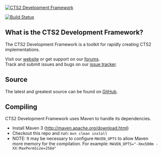 [![CTS2 Development Framework][Project Logo]][Website]

[![Build Status](https://travis-ci.org/cts2/cts2-framework.png)](https://travis-ci.org/cts2/cts2-framework)

What is the CTS2 Development Framework?
----------------
The CTS2 Development Framework is a toolkit for rapidly creating CTS2 implementations.

Visit our [website][Website] or get support on our [forums][Forums].  
Track and submit issues and bugs on our [issue tracker][Issues].

Source
------
The latest and greatest source can be found on [GitHub].  

Compiling
---------
CTS2 Development Framework uses Maven to handle its dependencies.

* Install Maven 3 (http://maven.apache.org/download.html)  
* Checkout this repo and run: `mvn clean install`
* NOTE: It may be necessary to configure ```MAVEN_OPTS``` to allow Maven more memory for the compilation. For example: ```MAVEN_OPTS="-Xmx500m -XX:MaxPermSize=256m"```

[Project Logo]: http://informatics.mayo.edu/cts2/framework/wp-content/uploads/2011/10/logo4-small4.png
[License]: http://www.apache.org/licenses/LICENSE-2.0
[Website]: http://informatics.mayo.edu/cts2/framework
[Forums]: http://informatics.mayo.edu/cts2/framework/forum
[GitHub]: https://github.com/cts2/cts2-framework
[Issues]: https://github.com/cts2/cts2-framework/issues
